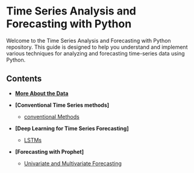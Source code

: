 # Time Series Analysis and Forecasting with Python

Welcome to the Time Series Analysis and Forecasting with Python repository. This guide is designed to help you understand and implement various techniques for analyzing and forecasting time-series data using Python.

## Contents

- **[More About the Data](https://github.com/Pulkit12dhingra/Time_Series_Forcasting/blob/main/Data_Analysis.ipynb)**
  
- **[Conventional Time Series methods]**
    - [conventional Methods](https://github.com/Pulkit12dhingra/Time_Series_Forcasting/blob/main/Traditional_Methods_Forecasting.ipynb)

- **[Deep Learning for Time Series Forecasting]**
    - [LSTMs](https://github.com/Pulkit12dhingra/Time_Series_Forcasting/blob/main/Forecasting_LSTMs.ipynb)

- **[Forecasting with Prophet]**
    - [Univariate and Multivariate Forecasting](https://github.com/Pulkit12dhingra/Time_Series_Forcasting/blob/main/Forecasting_With_Prophet.ipynb)
